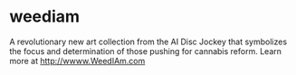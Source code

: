 # weediam
A revolutionary new art collection from the AI Disc Jockey that symbolizes the focus and determination of those pushing for cannabis reform.
Learn more at http://wwww.WeedIAm.com
